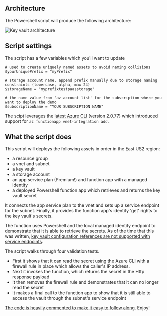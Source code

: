 ## Architecture
The Powershell script will produce the following architecture:

![Key vault architecture](https://thepracticaldev.s3.amazonaws.com/i/6dnywio9lzwtnls22i50.png)

## Script settings

The script has a few variables which you'll want to update

```
# used to create uniquely named assets to avoid naming collisions
$yourUniquePrefix = "myPrefix"          

# storage account name. append prefix manually due to storage naming constraints (lowercase, alpha, max 24)
$storageName = "myprefixtestpaasstorage"   

# the name value from 'az account list' for the subscription where you want to deploy the demo
$subscriptionName = "YOUR SUBSCRIPTION NAME"
```

The scipt leverages the [latest Azure CLI](https://docs.microsoft.com/en-us/cli/azure/install-azure-cli?view=azure-cli-latest) (version 2.0.77) which introduced support for `az functionapp vnet-integration add`. 

## What the script does

This script will deploys the following assets in order in the East US2 region:
 * a resource group
 * a vnet and subnet
 * a key vault
 * a storage account
 * an app service plan (Premium!) and function app with a managed identity
 * a deployed Powershell function app which retrieves and returns the key vault secret

It connects the app service plan to the vnet and sets up a service endpoint for the subnet. Finally, it provides the function app's identity 'get' rights to the key vault's secrets.

The function uses Powershell and the local managed identity endpoint to demonstrate that it is able to retrieve the secrets. As of the time that this was written, [key vault configuration references are not supported with service endpoints](https://github.com/Azure/azure-webjobs-sdk/issues/746).

The script walks through four validation tests.
 * First it shows that it can read the secret using the Azure CLI with a firewall rule in place which allows the caller's IP address. 
 * Next it invokes the function, which returns the secret in the Http response payload
 * It then removes the firewall rule and demonstrates that it can no longer read the secret
 * It makes a final call to the function app to show that it is still able to access the vault through the subnet's service endpoint

[The code is heavily commented to make it easy to follow along](https://github.com/jkewley/KeyVaultServiceEndpoint). Enjoy!

